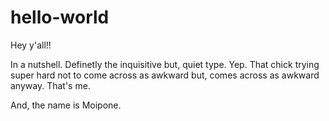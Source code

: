 # hello-world

Hey y'all!!

In a nutshell. Definetly the inquisitive but, quiet type.
Yep. That chick trying super hard not to come across as awkward but, comes across as awkward anyway. That's me.

And, the name is Moipone.
